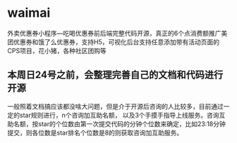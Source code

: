 # waimai
外卖优惠券小程序—吃喝优惠券前后端完整代码开源，真正的6个点消费额推广美团优惠券和饿了么优惠券，支持H5，可视化后台支持任意添加带有活动页面的CPS项目，花小猪，各种社区团购等

## 本周日24号之前，会整理完善自己的文档和代码进行开源

一般照着文档搞应该都没啥大问题，但是介于开源后咨询的人比较多，目前通过一定的star规则进行，n个咨询加互助名额， 以及3个手摸手指导上线服务。咨询互助名额，按star的个位数由第一次提交代码的分钟个位数来确定，比如23:18分钟提交，则各位数是star排名个位数是8的则获取咨询加互助服务。
